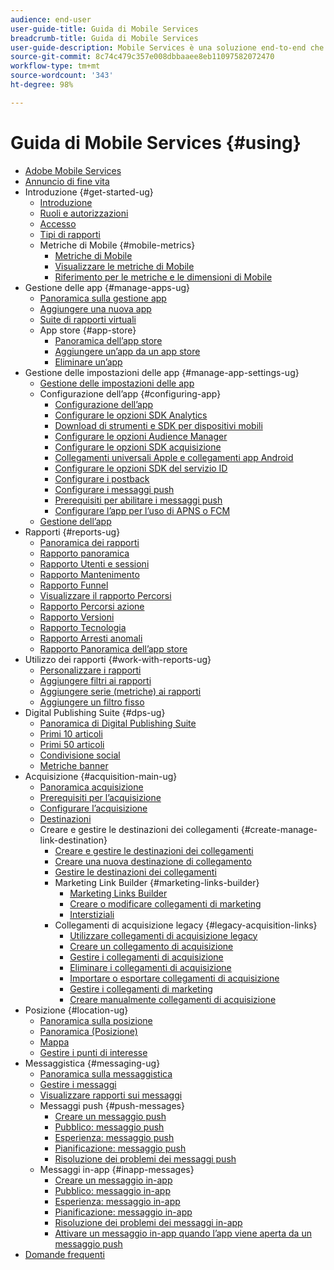 ```yaml
---
audience: end-user
user-guide-title: Guida di Mobile Services
breadcrumb-title: Guida di Mobile Services
user-guide-description: Mobile Services è una soluzione end-to-end che consente di acquisire e coinvolgere gli utenti delle app mobili e di ottimizzarne le esperienze.
source-git-commit: 8c74c479c357e008dbbaaee8eb11097582072470
workflow-type: tm+mt
source-wordcount: '343'
ht-degree: 98%

---
```



# Guida di Mobile Services {#using}

+ [Adobe Mobile Services](home.md)
+ [Annuncio di fine vita](eol.md)
+ Introduzione {#get-started-ug}
   + [Introduzione](gs/gs.md)
   + [Ruoli e autorizzazioni](gs/c-mob-roles-and-permissions.md)
   + [Accesso](gs/gs-signin.md)
   + [Tipi di rapporti](gs/reports-types.md)
   + Metriche di Mobile {#mobile-metrics}
      + [Metriche di Mobile ](gs/metrics/metrics.md)
      + [Visualizzare le metriche di Mobile](gs/metrics/overview.md)
      + [Riferimento per le metriche e le dimensioni di Mobile](gs/metrics/metrics-reference.md)
+ Gestione delle app {#manage-apps-ug}
   + [Panoramica sulla gestione app](manage-apps/manage-apps.md)
   + [Aggiungere una nuova app ](manage-apps/t-new-app.md)
   + [Suite di rapporti virtuali](manage-apps/c-mob-vrs.md)
   + App store {#app-store}
      + [Panoramica dell’app store](manage-apps/c-app-store/c-app-store.md)
      + [Aggiungere un’app da un app store](manage-apps/c-app-store/t-app-store-app.md)
      + [Eliminare un’app ](manage-apps/t-delete-apps.md)
+ Gestione delle impostazioni delle app {#manage-app-settings-ug}
   + [Gestione delle impostazioni delle app](c-manage-app-settings/c-manage-app-settings.md)
   + Configurazione dell’app {#configuring-app}
      + [Configurazione dell’app](c-manage-app-settings/c-mob-confg-app/c-mob-confg-app.md)
      + [Configurare le opzioni SDK Analytics](c-manage-app-settings/c-mob-confg-app/t-config-analytics/t-config-analytics.md)
      + [Download di strumenti e SDK per dispositivi mobili ](c-manage-app-settings/c-mob-confg-app/t-config-analytics/download-sdk.md)
      + [Configurare le opzioni Audience Manager](c-manage-app-settings/c-mob-confg-app/t-config-aam.md)
      + [Configurare le opzioni SDK acquisizione ](c-manage-app-settings/c-mob-confg-app/t-config-acquisition.md)
      + [Collegamenti universali Apple e collegamenti app Android](c-manage-app-settings/c-mob-confg-app/c-universal-app-links.md)
      + [Configurare le opzioni SDK del servizio ID](c-manage-app-settings/c-mob-confg-app/t-config-visitor.md)
      + [Configurare i postback](c-manage-app-settings/c-mob-confg-app/signals.md)
      + [Configurare i messaggi push ](c-manage-app-settings/c-mob-confg-app/configure-push-messaging/configure-push-messaging.md)
      + [Prerequisiti per abilitare i messaggi push](c-manage-app-settings/c-mob-confg-app/configure-push-messaging/prerequisites-push-messaging.md)
      + [Configurare l’app per l’uso di APNS o FCM](c-manage-app-settings/c-mob-confg-app/configure-push-messaging/configure-app-apns-gcm.md)
   + [Gestione dell’app](c-manage-app-settings/c-mob-manage-app.md)
+ Rapporti {#reports-ug}
   + [Panoramica dei rapporti](usage/usage.md)
   + [Rapporto panoramica](usage/usage-overview.md)
   + [Rapporto Utenti e sessioni](usage/users-sessions.md)
   + [Rapporto Mantenimento](usage/reports-retention.md)
   + [Rapporto Funnel](usage/reports-funnel.md)
   + [Visualizzare il rapporto Percorsi](usage/reports-view-paths.md)
   + [Rapporto Percorsi azione](usage/reports-action-paths.md)
   + [Rapporto Versioni](usage/c-reports-versions.md)
   + [Rapporto Tecnologia](usage/reports-technology.md)
   + [Rapporto Arresti anomali](usage/c-crashes.md)
   + [Rapporto Panoramica dell’app store](usage/c-app-store-store-performance.md)
+ Utilizzo dei rapporti {#work-with-reports-ug}
   + [Personalizzare i rapporti ](usage/reports-customize/reports-customize.md)
   + [Aggiungere filtri ai rapporti ](usage/reports-customize/t-reports-customize.md)
   + [Aggiungere serie (metriche) ai rapporti ](usage/reports-customize/t-reports-series.md)
   + [Aggiungere un filtro fisso ](usage/reports-customize/t-sticky-filter.md)
+ Digital Publishing Suite {#dps-ug}
   + [Panoramica di Digital Publishing Suite](dps/dps.md)
   + [Primi 10 articoli](dps/dps-top-ten-articles.md)
   + [Primi 50 articoli](dps/dps-top-50-articles.md)
   + [Condivisione social](dps/dps-social-sharing.md)
   + [Metriche banner](dps/dps-banner-metrics.md)
+ Acquisizione {#acquisition-main-ug}
   + [Panoramica acquisizione](acquisition-main/acquisition-main.md)
   + [Prerequisiti per l’acquisizione ](acquisition-main/c-acquisition-prerequisites.md)
   + [Configurare l’acquisizione](acquisition-main/t-enable-acquisition.md)
   + [Destinazioni](acquisition-main/c-create-destinations.md)
   + Creare e gestire le destinazioni dei collegamenti {#create-manage-link-destination}
      + [Creare e gestire le destinazioni dei collegamenti ](acquisition-main/c-manage-link-destinations/c-manage-link-destinations.md)
      + [Creare una nuova destinazione di collegamento](acquisition-main/c-manage-link-destinations/t-create-new-app-deep-link-destination.md)
      + [Gestire le destinazioni dei collegamenti ](acquisition-main/c-manage-link-destinations/t-archive-unarchive-link-destinations.md)
      + Marketing Link Builder {#marketing-links-builder}
         + [Marketing Links Builder](acquisition-main/c-marketing-links-builder/c-marketing-links-builder.md)
         + [Creare o modificare collegamenti di marketing](acquisition-main/c-marketing-links-builder/t-create-edit-adobe-links/t-create-edit-adobe-links.md)
         + [Interstiziali](acquisition-main/c-marketing-links-builder/t-create-edit-adobe-links/t-interstitials.md)
      + Collegamenti di acquisizione legacy {#legacy-acquisition-links}
         + [Utilizzare collegamenti di acquisizione legacy](acquisition-main/c-marketing-links-builder/t-create-edit-adobe-links/c-use-legacy-acquisition-links/c-use-legacy-acquisition-links.md)
         + [Creare un collegamento di acquisizione](acquisition-main/c-marketing-links-builder/t-create-edit-adobe-links/c-use-legacy-acquisition-links/t-acquisition-link.md)
         + [Gestire i collegamenti di acquisizione](acquisition-main/c-marketing-links-builder/t-create-edit-adobe-links/c-use-legacy-acquisition-links/c-manage-acquisition-links/c-manage-acquisition-links.md)
         + [Eliminare i collegamenti di acquisizione](acquisition-main/c-marketing-links-builder/t-create-edit-adobe-links/c-use-legacy-acquisition-links/c-manage-acquisition-links/t-acquisition-del.md)
         + [Importare o esportare collegamenti di acquisizione](acquisition-main/c-marketing-links-builder/t-create-edit-adobe-links/c-use-legacy-acquisition-links/c-manage-acquisition-links/t-acquisition-import.md)
         + [Gestire i collegamenti di marketing](acquisition-main/c-marketing-links-builder/c-manage-adobe-links.md)
         + [Creare manualmente collegamenti di acquisizione](acquisition-main/c-marketing-links-builder/acquisition-link-manual.md)
+ Posizione {#location-ug}
   + [Panoramica sulla posizione](location/location-overview.md)
   + [Panoramica (Posizione)](location/c-location-overview.md)
   + [Mappa](location/c-map-points.md)
   + [Gestire i punti di interesse](location/t-manage-points.md)
+ Messaggistica {#messaging-ug}
   + [Panoramica sulla messaggistica](in-app-messaging/in-app-messaging.md)
   + [Gestire i messaggi](in-app-messaging/messages-manage/messages-manage.md)
   + [Visualizzare rapporti sui messaggi](in-app-messaging/messages-manage/view-message-reports.md)
   + Messaggi push {#push-messages}
      + [Creare un messaggio push](in-app-messaging/t-create-push-message/t-create-push-message.md)
      + [Pubblico: messaggio push](in-app-messaging/t-create-push-message/c-audience-push-message.md)
      + [Esperienza: messaggio push](in-app-messaging/t-create-push-message/c-experience-push-message.md)
      + [Pianificazione: messaggio push](in-app-messaging/t-create-push-message/c-schedule-push-message.md)
      + [Risoluzione dei problemi dei messaggi push](in-app-messaging/t-create-push-message/c-troubleshooting-push-messaging.md)
   + Messaggi in-app {#inapp-messages}
      + [Creare un messaggio in-app](in-app-messaging/t-in-app-message/t-in-app-message.md)
      + [Pubblico: messaggio in-app](in-app-messaging/t-in-app-message/c-audience-in-app-message.md)
      + [Esperienza: messaggio in-app](in-app-messaging/t-in-app-message/c-experience-in-app-message.md)
      + [Pianificazione: messaggio in-app](in-app-messaging/t-in-app-message/c-schedule-in-app-message.md)
      + [Risoluzione dei problemi dei messaggi in-app ](in-app-messaging/t-in-app-message/in-apps-ts.md)
      + [Attivare un messaggio in-app quando l’app viene aperta da un messaggio push](in-app-messaging/t-mob-trig-in-app-open-app-from-push.md)
+ [Domande frequenti](faq-mobile.md)